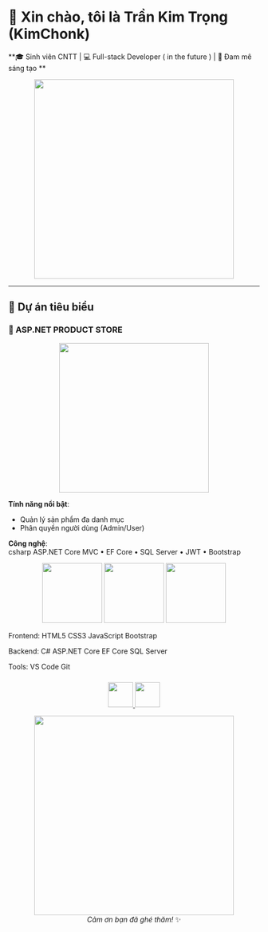 # 🌟 **Xin chào, tôi là Trần Kim Trọng (KimChonk)**  
**🎓 Sinh viên CNTT | 💻 Full-stack Developer ( in the future ) | 🚀 Đam mê sáng tạo **  

<p align="center">
  <img src="https://media.giphy.com/media/QTfX9Ejfra3ZmNxh6B/giphy.gif" width="400">
</p>

---

## **🚀 Dự án tiêu biểu**

### **🛒 ASP.NET PRODUCT STORE**  
<p align="center">
  <img src="[https://media.giphy.com/media/3o7TKSjRrfIPjeiVyY/giphy.gif](https://www.google.com/url?sa=i&url=https%3A%2F%2Fwww.pinterest.com%2Fpin%2Fartstation-japanese-store-pixelart-fernando-henrique--453878468698871672%2F&psig=AOvVaw08bzmQrJ6B-PF2BkMWOIQJ&ust=1744883085964000&source=images&cd=vfe&opi=89978449&ved=0CBMQjRxqFwoTCJjs0JOi3IwDFQAAAAAdAAAAABAS)" width="300">
</p>

**Tính năng nổi bật**:
- Quản lý sản phẩm đa danh mục
- Phân quyền người dùng (Admin/User)

**Công nghệ**:  
csharp
ASP.NET Core MVC • EF Core • SQL Server • JWT • Bootstrap
<p align="center"> <img src="https://media.giphy.com/media/ln7z2eWriiQAllfVcn/giphy.gif" width="120"> <img src="https://media.giphy.com/media/XAxylRMCdpbEWUAvr8/giphy.gif" width="120"> <img src="https://media.giphy.com/media/fsEaZldNC8A1PJ3mwp/giphy.gif" width="120"> </p>
Frontend:
HTML5 CSS3 JavaScript Bootstrap

Backend:
C# ASP.NET Core EF Core SQL Server

Tools:
VS Code Git 
###
###
<p align="center"> <a href="mailto:trongtran2015blue@gmail.com"> <img src="https://media.giphy.com/media/Utx2O4QgOh4hOgpgBm/giphy.gif" width="50"> </a> <a href="https://www.facebook.com/TrongTranDev/"> <img src="https://media.giphy.com/media/dxn6fRlTIShoeBr69N/giphy.gif" width="50"> </a> </p><p align="center"> <img src="https://media.giphy.com/media/ZVik7pBtu9dNS/giphy.gif" width="400"> <br> <em>Cảm ơn bạn đã ghé thăm!</em> ✨ </p>
